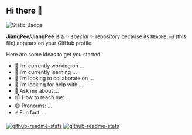 ## Hi there 👋
![Static Badge](https://img.shields.io/badge/JiangPee-coding-blue?style=flat&logo=github&url=https://github.com/JiangPee)

**JiangPee/JiangPee** is a ✨ _special_ ✨ repository because its `README.md` (this file) appears on your GitHub profile.

Here are some ideas to get you started:

- 🔭 I’m currently working on ...
- 🌱 I’m currently learning ...
- 👯 I’m looking to collaborate on ...
- 🤔 I’m looking for help with ...
- 💬 Ask me about ...
- 📫 How to reach me: ...
- 😄 Pronouns: ...
- ⚡ Fun fact: ...

[![github-readme-stats](https://github-readme-stats.vercel.app/api?theme=ambient_gradient&count_private=true&locale=cn&username=JiangPee)]()
[![github-readme-stats](https://github-readme-stats.vercel.app/api?theme=ambient_gradient&count_private=true&locale=en&username=JiangPee)]()


